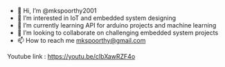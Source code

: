 - 👋 Hi, I’m @mkspoorthy2001
- 👀 I’m interested in IoT and embedded system designing
- 🌱 I’m currently learning API for arduino projects and machine learning
- 💞️ I’m looking to collaborate on challenging embedded system projects
- 📫 How to reach me mkspoorthy@gmail.com

Youtube link : https://youtu.be/cIbXawRZF4o

<!---
spoorthymk/spoorthymk is a ✨ special ✨ repository because its `README.md` (this file) appears on your GitHub profile.
You can click the Preview link to take a look at your changes.
--->
